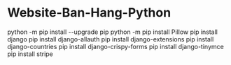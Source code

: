 # Website-Ban-Hang-Python

python -m pip install --upgrade pip
python -m pip install Pillow
pip install django
pip install django-allauth
pip install django-extensions
pip install django-countries
pip install django-crispy-forms
pip install django-tinymce
pip install stripe

